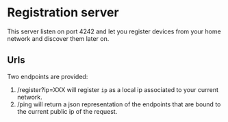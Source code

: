 # Registration server

This server listen on port 4242 and let you register devices from your home network and discover them later on.

## Urls

Two endpoints are provided:

1. /register?ip=XXX will register `ip` as a local ip associated to your current network.
2. /ping will return a json representation of the endpoints that are bound to the current public ip of the request.
